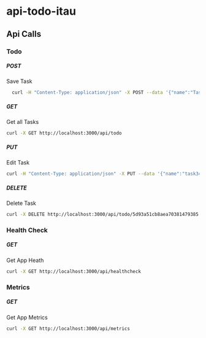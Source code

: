# api-todo-itau

## Api Calls
### Todo
##### POST
Save Task
```bash 
  curl -H "Content-Type: application/json" -X POST --data '{"name":"Task123"}' http://localhost:3000/api/todo
```
##### GET
Get all Tasks
```bash
curl -X GET http://localhost:3000/api/todo
```
##### PUT
Edit Task
```bash 
curl -H "Content-Type: application/json" -X PUT --data '{"name":"task345"}' http://localhost:3000/api/todo/:id
```
##### DELETE
Delete Task
```bash 
curl -X DELETE http://localhost:3000/api/todo/5d93a51cb8aea70381479385
```
### Health Check
##### GET
Get App Heath
```bash
curl -X GET http://localhost:3000/api/healthcheck
```
### Metrics
##### GET
Get App Metrics
```bash
curl -X GET http://localhost:3000/api/metrics
```
